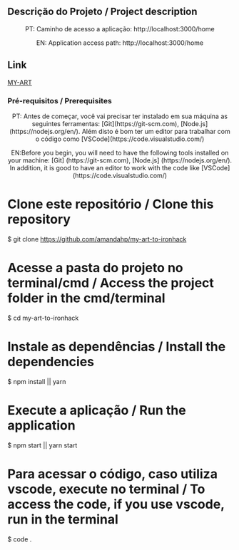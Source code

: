 ## Descrição do Projeto / Project description
<p align="center">PT: Caminho de acesso a aplicação: http://localhost:3000/home </p>
<p align="center">EN: Application access path: http://localhost:3000/home</p>

## Link
<a href="https://my4rt.netlify.app/">MY-ART</a>

### Pré-requisitos / Prerequisites
<p align="center"> PT: Antes de começar, você vai precisar ter instalado em sua máquina as seguintes ferramentas:
[Git](https://git-scm.com), [Node.js](https://nodejs.org/en/). 
Além disto é bom ter um editor para trabalhar com o código como [VSCode](https://code.visualstudio.com/)  </p>
<p align="center"> EN:Before you begin, you will need to have the following tools installed on your machine:
[Git] (https://git-scm.com), [Node.js] (https://nodejs.org/en/).
In addition, it is good to have an editor to work with the code like [VSCode] (https://code.visualstudio.com/)
</p>

# Clone este repositório / Clone this repository
$ git clone <https://github.com/amandahp/my-art-to-ironhack>

# Acesse a pasta do projeto no terminal/cmd / Access the project folder in the  cmd/terminal
$ cd my-art-to-ironhack

# Instale as dependências / Install the dependencies
$ npm install || yarn 

# Execute a aplicação / Run the application
$ npm start || yarn start

# Para acessar o código, caso utiliza vscode, execute no terminal / To access the code, if you use vscode, run in the terminal
$ code .
